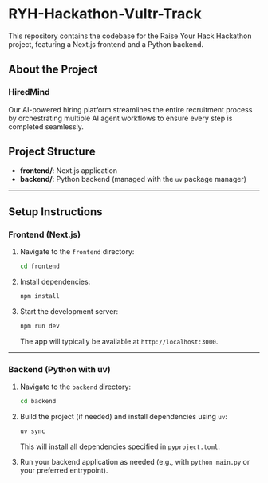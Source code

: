 # RYH-Hackathon-Vultr-Track

This repository contains the codebase for the Raise Your Hack Hackathon project, featuring a Next.js frontend and a Python backend.

## About the Project

### HiredMind

Our AI-powered hiring platform streamlines the entire recruitment process by orchestrating multiple AI agent workflows to ensure every step is completed seamlessly.

## Project Structure

-   **frontend/**: Next.js application
-   **backend/**: Python backend (managed with the `uv` package manager)

---

## Setup Instructions

### Frontend (Next.js)

1. Navigate to the `frontend` directory:
    ```bash
    cd frontend
    ```
2. Install dependencies:
    ```bash
    npm install
    ```
3. Start the development server:
    ```bash
    npm run dev
    ```
    The app will typically be available at `http://localhost:3000`.

---

### Backend (Python with uv)

1. Navigate to the `backend` directory:
    ```bash
    cd backend
    ```
2. Build the project (if needed) and install dependencies using `uv`:

    ```bash
    uv sync
    ```

    This will install all dependencies specified in `pyproject.toml`.

3. Run your backend application as needed (e.g., with `python main.py` or your preferred entrypoint).
